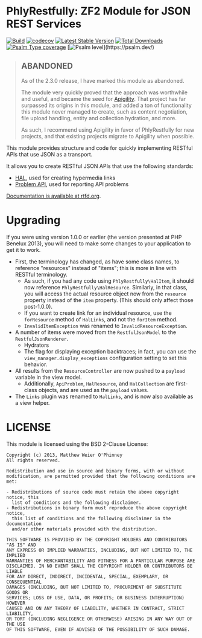 # PhlyRestfully: ZF2 Module for JSON REST Services

[![Build](https://github.com/diablomedia/PhlyRestfully/workflows/Build/badge.svg?event=push)](https://github.com/diablomedia/PhlyRestfully/actions?query=workflow%3ABuild+event%3Apush)
[![codecov](https://codecov.io/gh/diablomedia/PhlyRestfully/branch/master/graph/badge.svg)](https://codecov.io/gh/diablomedia/PhlyRestfully)
[![Latest Stable Version](https://poser.pugx.org/diablomedia/phly-restfully/v/stable)](https://packagist.org/packages/diablomedia/PhlyRestfully)
[![Total Downloads](https://poser.pugx.org/diablomedia/phly-restfully/downloads)](https://packagist.org/packages/diablomedia/PhlyRestfully)
[![Psalm Type coverage](https://shepherd.dev/github/diablomedia/PhlyRestfully/coverage.svg)](https://psalm.dev/)
[![Psalm level](https://shepherd.dev/github/diablomedia/PhlyRestfully/level.svg?)](https://psalm.dev/)

> ## ABANDONED
>
> As of the 2.3.0 release, I have marked this module as abandoned.
>
> The module very quickly proved that the approach was worthwhile and useful,
> and became the seed for [Apigility](https://apigility.org/). That project has
> far surpassed its origins in this module, and added a ton of functionality
> this module never managed to create, such as content negotiation, file upload
> handling, entity and collection hydration, and more.
>
> As such, I recommend using Apigility in favor of PhlyRestfully for new
> projects, and that existing projects migrate to Apigility when possible.

This module provides structure and code for quickly implementing RESTful APIs
that use JSON as a transport.

It allows you to create RESTful JSON APIs that use the following standards:

-   [HAL](http://tools.ietf.org/html/draft-kelly-json-hal-03), used for creating
    hypermedia links
-   [Problem API](http://tools.ietf.org/html/draft-nottingham-http-problem-02),
    used for reporting API problems

[Documentation is available at rtfd.org](https://phlyrestfully.readthedocs.org/en/latest/).

# Upgrading

If you were using version 1.0.0 or earlier (the version presented at PHP
Benelux 2013), you will need to make some changes to your application to get it
to work.

-   First, the terminology has changed, as have some class names, to reference
    "resources" instead of "items"; this is more in line with RESTful terminology.
    -   As such, if you had any code using `PhlyRestfully\HalItem`, it should now
        reference `PhlyRestfully\HalResource`. Similarly, in that class, you will
        access the actual resource object now from the `resource` property
        instead of the `item` property. (This should only affect those post-1.0.0).
    -   If you want to create link for an individual resource, use the
        `forResource` method of `HalLinks`, and not the `forItem` method.
    -   `InvalidItemException` was renamed to `InvalidResourceException`.
-   A number of items were moved from the `RestfulJsonModel` to the
    `RestfulJsonRenderer`.
    -   Hydrators
    -   The flag for displaying exception backtraces; in fact, you can use
        the `view_manager.display_exceptions` configuration setting to set
        this behavior.
-   All results from the `ResourceController` are now pushed to a `payload`
    variable in the view model.
    -   Additionally, `ApiProblem`, `HalResource`, and `HalCollection` are
        first-class objects, and are used as the `payload` values.
-   The `Links` plugin was renamed to `HalLinks`, and is now also available as
    a view helper.

# LICENSE

This module is licensed using the BSD 2-Clause License:

```
Copyright (c) 2013, Matthew Weier O'Phinney
All rights reserved.

Redistribution and use in source and binary forms, with or without
modification, are permitted provided that the following conditions are met:

- Redistributions of source code must retain the above copyright notice, this
  list of conditions and the following disclaimer.
- Redistributions in binary form must reproduce the above copyright notice,
  this list of conditions and the following disclaimer in the documentation
  and/or other materials provided with the distribution.

THIS SOFTWARE IS PROVIDED BY THE COPYRIGHT HOLDERS AND CONTRIBUTORS "AS IS" AND
ANY EXPRESS OR IMPLIED WARRANTIES, INCLUDING, BUT NOT LIMITED TO, THE IMPLIED
WARRANTIES OF MERCHANTABILITY AND FITNESS FOR A PARTICULAR PURPOSE ARE
DISCLAIMED. IN NO EVENT SHALL THE COPYRIGHT HOLDER OR CONTRIBUTORS BE LIABLE
FOR ANY DIRECT, INDIRECT, INCIDENTAL, SPECIAL, EXEMPLARY, OR CONSEQUENTIAL
DAMAGES (INCLUDING, BUT NOT LIMITED TO, PROCUREMENT OF SUBSTITUTE GOODS OR
SERVICES; LOSS OF USE, DATA, OR PROFITS; OR BUSINESS INTERRUPTION) HOWEVER
CAUSED AND ON ANY THEORY OF LIABILITY, WHETHER IN CONTRACT, STRICT LIABILITY,
OR TORT (INCLUDING NEGLIGENCE OR OTHERWISE) ARISING IN ANY WAY OUT OF THE USE
OF THIS SOFTWARE, EVEN IF ADVISED OF THE POSSIBILITY OF SUCH DAMAGE.
```

